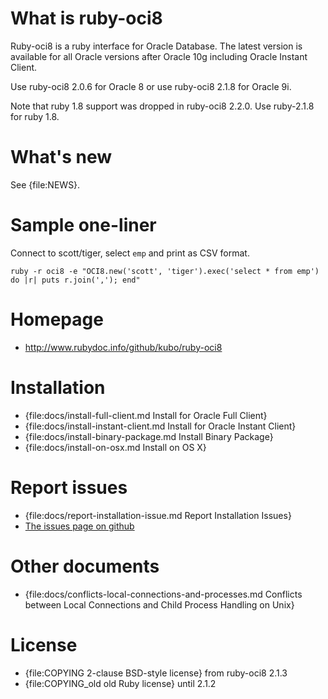 What is ruby-oci8
=================

Ruby-oci8 is a ruby interface for Oracle Database. The latest version
is available for all Oracle versions after Oracle 10g including Oracle
Instant Client.

Use ruby-oci8 2.0.6 for Oracle 8 or use ruby-oci8 2.1.8 for Oracle 9i.

Note that ruby 1.8 support was dropped in ruby-oci8 2.2.0.
Use ruby-2.1.8 for ruby 1.8.

What's new
==========

See {file:NEWS}.

Sample one-liner
================

Connect to scott/tiger, select `emp` and print as CSV format.

    ruby -r oci8 -e "OCI8.new('scott', 'tiger').exec('select * from emp') do |r| puts r.join(','); end"

Homepage
========

* http://www.rubydoc.info/github/kubo/ruby-oci8

Installation
============

* {file:docs/install-full-client.md Install for Oracle Full Client}
* {file:docs/install-instant-client.md Install for Oracle Instant Client}
* {file:docs/install-binary-package.md Install Binary Package}
* {file:docs/install-on-osx.md Install on OS X}

Report issues
=============

* {file:docs/report-installation-issue.md Report Installation Issues}
* [The issues page on github](https://github.com/kubo/ruby-oci8/issues)

Other documents
===============

* {file:docs/conflicts-local-connections-and-processes.md Conflicts between Local Connections and Child Process Handling on Unix}

License
=======

* {file:COPYING 2-clause BSD-style license} from ruby-oci8 2.1.3
* {file:COPYING_old old Ruby license} until 2.1.2
